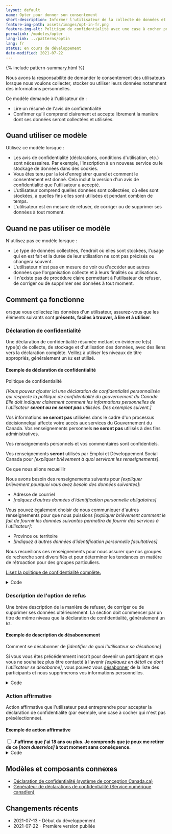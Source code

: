 ```yaml
---
layout: default
name: Opter pour donner son consentement
short-description: Informer l'utilisateur de la collecte de données et lui demander de donner son consentement.
feature-img-path: assets/images/opt-in-fr.png
feature-img-alt: Politique de confidentialité avec une case à cocher pour l'acceptation et un bouton d'envoi.
permalink: /modeles/opter
lang-link: ../patterns/optin
lang: fr
status: en cours de développement
date-modified: 2021-07-22
---
```


{% include pattern-summary.html %}

Nous avons la responsabilité de demander le consentement des utilisateurs lorsque nous voulons collecter, stocker ou utiliser leurs données notamment des informations personnelles.

Ce modèle demande à l'utilisateur de :

* Lire un résumé de l'avis de confidentialité
* Confirmer qu'il comprend clairement et accepte librement la manière dont ses données seront collectées et utilisées.

## Quand utiliser ce modèle

Utilisez ce modèle lorsque :

* Les avis de confidentialité (déclarations, conditions d'utilisation, etc.) sont nécessaires. Par exemple, l'inscription à un nouveau service ou le stockage de données dans des cookies.
* Vous êtes tenu par la loi d'enregistrer quand et comment le consentement est donné. Cela inclut la version d'un avis de confidentialité que l'utilisateur a accepté.
* L'utilisateur comprend quelles données sont collectées, où elles sont stockées, à quelles fins elles sont utilisées et pendant combien de temps.
* L'utilisateur est en mesure de refuser, de corriger ou de supprimer ses données à tout moment.

## Quand ne pas utiliser ce modèle

N'utilisez pas ce modèle lorsque :

* Le type de données collectées, l'endroit où elles sont stockées, l'usage qui en est fait et la durée de leur utilisation ne sont pas précisés ou changera souvent.
* L'utilisateur n'est pas en mesure de voir ou d'accéder aux autres données que l'organisation collecte et à leurs finalités ou utilisations.
* Il n'existe pas de procédure claire permettant à l'utilisateur de refuser, de corriger ou de supprimer ses données à tout moment.

## Comment ça fonctionne

orsque vous collectez les données d'un utilisateur, assurez-vous que les éléments suivants sont **présents, faciles à trouver, à lire et à utiliser**.

### Déclaration de confidentialité

Une déclaration de confidentialité résumée mettant en évidence le(s) type(s) de collecte, de stockage et d'utilisation des données, avec des liens vers la déclaration complète.
Veillez à utiliser les niveaux de titre appropriés, généralement un `h2` est utilisé.

<section>
    <h4>Exemple de déclaration de confidentialité</h4>
    <div class="panel panel-default pattern-demo">
        <div class="panel-body">
            <p class="h2 mrgn-tp-sm">Politique de confidentialité</p>
            <p><em>[Vous pouvez ajouter ici une déclaration de confidentialité personnalisée qui respecte la politique de confidentialité du gouvernement du Canada. Elle doit indiquer clairement comment les informations personnelles de l'utilisateur <strong>seront ou ne seront pas</strong> utilisées. Des exemples suivent.]</em></p>
            <p>Vos informations <strong>ne seront pas</strong> utilisées dans le cadre d'un processus décisionnelqui affecte votre accès aux services du Gouvernement du Canada. Vos renseignements personnels <strong>ne seront pas</strong> utilisés à des fins administratives.</p>
            <p>Vos renseignements personnels et vos commentaires sont confidentiels.</p>
            <p>Vos renseignements <strong>seront</strong> utilisés par Emploi et Développement Social Canada pour <em>[expliquer brièvement à quoi serviront les renseignements]</em>.</p>
            <p class="h3">Ce que nous allons recueillir</p>
            <p>Nous avons besoin des renseignements suivants pour <em>[expliquer brièvement pourquoi vous avez besoin des données suivantes]</em>:</p>
            <ul>
                <li>Adresse de courriel</li>
                <li><em>[ndiquez d'autres données d'identification personnelle obligatoires]</em></li>
            </ul>
            <p>Vous pouvez également choisir de nous communiquer d'autres renseignements pour que nous puissions <em>[expliquer brièvement comment le fait de fournir les données suivantes permettra de fournir des services à l'utilisateur]</em>:</p>
            <ul>
                <li>Province ou territoire</li>
                <li><em>[Indiquez d'autres données d'identification personnelle facultatives]</em></li>
            </ul>
            <p>Nous recueillons ces renseignements pour nous assurer que nos groupes de recherche sont diversifiés et pour déterminer les tendances en matière de rétroaction pour des groupes particuliers.</p>
            <p><a href="https://www.canada.ca/fr/transparence/confidentialite.html">Lisez la politique de confidentialité complète.</a></p>
        </div>
    </div>
    <details>
        <summary>Code</summary>
        <pre><code>&lt;h2>Politique de confidentialité&lt;/h2>
&lt;p>Vos informations &lt;strong>ne seront pas&lt;/strong> utilisées dans le cadre d'un processus décisionnelqui affecte votre accès aux services du Gouvernement du Canada. Vos renseignements personnels &lt;strong>ne seront pas&lt;/strong> utilisés à des fins administratives.&lt;/p>
&lt;p>Vos renseignements personnels et vos commentaires sont confidentiels.&lt;/p>
&lt;p>Vos renseignements &lt;strong>seront&lt;/strong> utilisés par Emploi et Développement Social Canada pour ...&lt;/p>
&lt;h3>Ce que nous allons recueillir&lt;/h3>
&lt;p>Nous avons besoin des renseignements suivants pour ...:</p>
&lt;ul>
    &lt;li>Adresse de courriel&lt;/li>
    &lt;li>...&lt;/li>
&lt;/ul>
&lt;p>Vous pouvez également choisir de nous communiquer d'autres renseignements pour que nous puissions ...:&lt;/p>
&lt;ul>
    &lt;li>Province ou territoire&lt;/li>
    &lt;li>...&lt;/li>
&lt;/ul>
&lt;p>Nous recueillons ces renseignements pour nous assurer que nos groupes de recherche sont diversifiés et pour déterminer les tendances en matière de rétroaction pour des groupes particuliers.&lt;/p>
&lt;p>&lt;a href="https://www.canada.ca/fr/transparence/confidentialite.html">Lisez la politique de confidentialité complète.&lt;/a>&lt;/p></code></pre>
    </details>
</section>

### Description de l'option de refus

Une brève description de la manière de refuser, de corriger ou de supprimer ses données ultérieurement.
La section doit commencer par un titre de même niveau que la déclaration de confidentialité, généralement un `h2`.

<section>
    <h4>Exemple de description de désabonnement</h4>
    <div class="panel panel-default pattern-demo">
        <div class="panel-body">
            <p class="h2 mrgn-tp-sm">Comment se désabonner de <em>[identifier de quoi l'utilisateur se désabonne]</em></p>
            <p>Si vous vous êtes précédemment inscrit pour devenir un participant et que vous ne souhaitez plus être contacté à l'avenir <em>[expliquez en détail ce dont l'utilisateur se désabonne]</em>, vous pouvez vous <a href="#desabonner">désabonner</a> de la liste des participants et nous supprimerons vos informations personnelles.</p>
        </div>
    </div>
    <details>
        <summary>Code</summary>
        <pre><code>&lt;h2>Comment se désabonner de ...&lt;/h2>
&lt;p>Si vous vous êtes précédemment inscrit pour devenir un participant et que vous ne souhaitez plus être contacté à l'avenir ..., vous pouvez vous &lt;a href="#desabonner">désabonner&lt;/a> de la liste des participants et nous supprimerons vos informations personnelles.&lt;/p></code></pre>
    </details>
</section>

### Action affirmative

Action affirmative que l'utilisateur peut entreprendre pour accepter la déclaration de confidentialité (par exemple, une case à cocher qui n'est pas présélectionnée).

<section>
    <h4>Exemple de action affirmative</h4>
    <div class="panel panel-default pattern-demo">
        <div class="panel-body">
            <div class="checkbox-inline">
                <label for="consent" class="required">
                    <input type="checkbox" id="consent" name="consent" value="consent">
                    <strong>J'affirme que j'ai 18 ans ou plus. Je comprends que je peux me retirer de ce <em>[nom duservice]</em> à tout moment sans conséquence.</strong>
                </label>
            </div>
        </div>
    </div>
    <details>
        <summary>Code</summary>
        <pre><code>&lt;div class="checkbox-inline">
    &lt;label for="consent" class="required">
        &lt;input type="checkbox" id="consent" name="consent" value="consent">
        &lt;strong>J'affirme que j'ai 18 ans ou plus. Je comprends que je peux me retirer de ce ... à tout moment sans conséquence.&lt;/strong>
    &lt;/label>
&lt;/div></code></pre>
    </details>
</section>

## Modèles et composants connexes

* [Déclaration de confidentialité (système de conception Canada.ca)](https://design.canada.ca/common-design-patterns/privacy-disclaimer.html)
* [Générateur de déclarations de confidentialité (Service numérique canadien)](https://privacy-statements.cds.alpha.canada.ca/en/)

## Changements récents

* 2021-07-13 - Début du développement
* 2021-07-22 - Première version publiée

